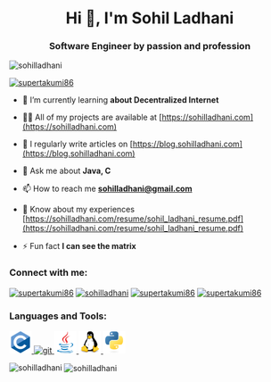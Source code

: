 <h1 align="center">Hi 👋, I'm Sohil Ladhani</h1>
<h3 align="center">Software Engineer by passion and profession</h3>

<p align="left"> <img src="https://komarev.com/ghpvc/?username=sohilladhani&label=Profile%20views&color=0e75b6&style=flat" alt="sohilladhani" /> </p>

<p align="left"> <a href="https://twitter.com/supertakumi86" target="blank"><img src="https://img.shields.io/twitter/follow/supertakumi86?logo=twitter&style=for-the-badge" alt="supertakumi86" /></a> </p>

- 🌱 I’m currently learning **about Decentralized Internet**

- 👨‍💻 All of my projects are available at [https://sohilladhani.com](https://sohilladhani.com)

- 📝 I regularly write articles on [https://blog.sohilladhani.com](https://blog.sohilladhani.com)

- 💬 Ask me about **Java, C**

- 📫 How to reach me **sohilladhani@gmail.com**

- 📄 Know about my experiences [https://sohilladhani.com/resume/sohil_ladhani_resume.pdf](https://sohilladhani.com/resume/sohil_ladhani_resume.pdf)

- ⚡ Fun fact **I can see the matrix**

<h3 align="left">Connect with me:</h3>
<p align="left">
<a href="https://twitter.com/supertakumi86" target="blank"><img align="center" src="https://raw.githubusercontent.com/rahuldkjain/github-profile-readme-generator/master/src/images/icons/Social/twitter.svg" alt="supertakumi86" height="30" width="40" /></a>
<a href="https://linkedin.com/in/sohilladhani" target="blank"><img align="center" src="https://raw.githubusercontent.com/rahuldkjain/github-profile-readme-generator/master/src/images/icons/Social/linked-in-alt.svg" alt="sohilladhani" height="30" width="40" /></a>
<a href="https://www.leetcode.com/supertakumi86" target="blank"><img align="center" src="https://raw.githubusercontent.com/rahuldkjain/github-profile-readme-generator/master/src/images/icons/Social/leet-code.svg" alt="supertakumi86" height="30" width="40" /></a>
<a href="https://binarysearch.com/@/supertakumi86" target="blank"><img align="center" src="https://binarysearch.com/apple-touch-icon.png" alt="supertakumi86" height="30" width="30" /></a>
</p>


<h3 align="left">Languages and Tools:</h3>
<p align="left"> <a href="https://www.cprogramming.com/" target="_blank"> <img src="https://raw.githubusercontent.com/devicons/devicon/master/icons/c/c-original.svg" alt="c" width="40" height="40"/> </a> <a href="https://git-scm.com/" target="_blank"> <img src="https://www.vectorlogo.zone/logos/git-scm/git-scm-icon.svg" alt="git" width="40" height="40"/> </a> <a href="https://www.java.com" target="_blank"> <img src="https://raw.githubusercontent.com/devicons/devicon/master/icons/java/java-original.svg" alt="java" width="40" height="40"/> </a> <a href="https://www.linux.org/" target="_blank"> <img src="https://raw.githubusercontent.com/devicons/devicon/master/icons/linux/linux-original.svg" alt="linux" width="40" height="40"/> </a> <a href="https://www.python.org" target="_blank"> <img src="https://raw.githubusercontent.com/devicons/devicon/master/icons/python/python-original.svg" alt="python" width="40" height="40"/> </a> </p>

<p><img align="left" src="https://github-readme-stats.vercel.app/api/top-langs?username=sohilladhani&show_icons=true&locale=en&layout=compact" alt="sohilladhani" /></p>

<p>&nbsp;<img align="center" src="https://github-readme-stats.vercel.app/api?username=sohilladhani&show_icons=true&locale=en" alt="sohilladhani" /></p>
